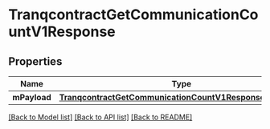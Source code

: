 # TranqcontractGetCommunicationCountV1Response

## Properties
Name | Type | Description | Notes
------------ | ------------- | ------------- | -------------
**mPayload** | [**TranqcontractGetCommunicationCountV1ResponseMPayload**](TranqcontractGetCommunicationCountV1ResponseMPayload.md) |  | 

[[Back to Model list]](../README.md#documentation-for-models) [[Back to API list]](../README.md#documentation-for-api-endpoints) [[Back to README]](../README.md)


